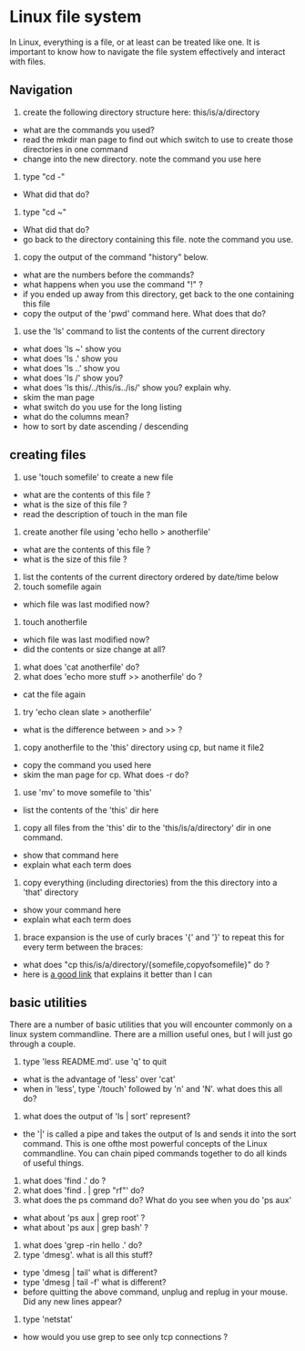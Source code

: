 # Linux file system

In Linux, everything is a file, or at least can be treated like one. It is important to know how to navigate the file system effectively and interact with files.

## Navigation
1. create the following directory structure here: this/is/a/directory
  - what are the commands you used?
  - read the mkdir man page to find out which switch to use to create those directories in one command
  - change into the new directory. note the command you use here
1. type "cd -"
  - What did that do?
1. type "cd ~"
  - What did that do?
  - go back to the directory containing this file. note the command you use.
1. copy the output of the command "history" below.
  - what are the numbers before the commands?
  - what happens when you use the command "!<number>" ?
  - if you ended up away from this directory, get back to the one containing this file
  - copy the output of the 'pwd' command here. What does that do?
1. use the 'ls' command to list the contents of the current directory
  - what does 'ls ~' show you
  - what does 'ls .' show you
  - what does 'ls ..' show you
  - what does 'ls /' show you?
  - what does 'ls this/../this/is../is/' show you? explain why.
  - skim the man page
  - what switch do you use for the long listing
  - what do the columns mean?
  - how to sort by date ascending / descending

## creating files
1. use 'touch somefile' to create a new file
  - what are the contents of this file ?
  - what is the size of this file ?
  - read the description of touch in the man file
1. create another file using 'echo hello > anotherfile'
  - what are the contents of this file ?
  - what is the size of this file ?
1. list the contents of the current directory ordered by date/time below
1. touch somefile again
  - which file was last modified now?
1. touch anotherfile
  - which file was last modified now?
  - did the contents or size change at all?
1. what does 'cat anotherfile' do?
1. what does 'echo more stuff >> anotherfile' do ?
  - cat the file again
1. try 'echo clean slate > anotherfile'
  - what is the difference between > and >> ?
1. copy anotherfile to the 'this' directory using cp, but name it file2
  - copy the command you used here
  - skim the man page for cp. What does -r do?
1. use 'mv' to move somefile to 'this'
  - list the contents of the 'this' dir here
1. copy all files from the 'this' dir to the 'this/is/a/directory' dir in one command.
  - show that command here
  - explain what each term does
1. copy everything (including directories) from the this directory into a 'that' directory
  - show your command here
  - explain what each term does
1.  brace expansion is the use of curly braces '{' and '}' to repeat this for every term between the braces:
  - what does "cp this/is/a/directory/{somefile,copyofsomefile}" do ?
  - here is [a good link](http://linuxcommand.org/lc3_lts0080.php) that explains it better than I can

## basic utilities
There are a number of basic utilities that you will encounter commonly on a linux system commandline. There are a million useful ones, but I will just go through a couple.
1. type 'less README.md'. use 'q' to quit
  - what is the advantage of 'less' over 'cat'
  - when in 'less', type '/touch' followed by 'n' and 'N'. what does this all do?
1. what does the output of 'ls | sort' represent?
  - the '|' is called a pipe and takes the output of ls and sends it into the sort command. This is one ofthe most powerful concepts of the Linux commandline. You can chain piped commands together to do all kinds of useful things.
1. what does 'find .' do ?
1. what does 'find . | grep "rf"' do?
1. what does the ps command do? What do you see when you do 'ps aux'
 - what about 'ps aux | grep root' ?
 - what about 'ps aux | grep bash' ?
1. what does 'grep -rin hello .' do?
1. type 'dmesg'. what is all this stuff?
 - type 'dmesg | tail'   what is different?
 - type 'dmesg | tail -f'   what is different?
 - before quitting the above command, unplug and replug in your mouse. Did any new lines appear?
1. type 'netstat'
 - how would you use grep to see only tcp connections ?
